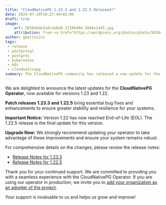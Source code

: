 ```yaml
---
title: "CloudNativePG 1.23.3 and 1.22.5 Released!"
date: 2024-07-29T18:27:49+02:00
draft: true
image:
    url: 58364dde1adc4a0a8.37186404-2048x1445.jpg
    attribution: from <a href="https://wordpress.org/photos/photo/58364dde1a/">Saurabh</a>
author: gbartolini
tags:
 - release
 - postgresql
 - postgres
 - kubernetes
 - k8s
 - cloudnativepg
summary: The CloudNativePG community has released a new update for the supported 1.23 and 1.22 versions of the CloudNativePG operator. Version 1.22 has reached End-of-Life (EOL).
---
```

We are delighted to announce the latest updates for the **CloudNativePG
Operator**, now available for versions 1.23 and 1.22.

**Patch releases 1.23.3 and 1.22.5** bring essential bug fixes and enhancements
to ensure greater stability and resilience for your systems.

**Important Notice:** Version 1.22 has now reached End-of-Life (EOL). The
1.22.5 release is the final update for this version.

**Upgrade Now:** We strongly recommend updating your operator to take advantage
of these improvements and ensure your system remains robust.

For comprehensive details on the changes, please review the release notes:
- [Release Notes for 1.23.3](https://cloudnative-pg.io/documentation/1.23/release_notes/v1.23/)
- [Release Notes for 1.22.5](https://cloudnative-pg.io/documentation/1.22/release_notes/v1.22/)

Thank you for your continued support. We are committed to providing you with a
seamless experience with the CloudNativePG Operator. If you are using our
operator in production, we invite you to
[add your organization as an adopter of the project](https://github.com/cloudnative-pg/cloudnative-pg/blob/main/ADOPTERS.md).

Your support is invaluable to us and helps us grow and improve!

<!--
# About CloudNativePG

[CloudNativePG](https://cloudnative-pg.io) stands as a groundbreaking
open-source Kubernetes Operator designed explicitly for PostgreSQL workloads.
Seamlessly orchestrating the entire life cycle of a PostgreSQL cluster,
CloudNativePG takes charge from bootstrapping and configuration to ensuring
high availability, connection routing, and comprehensive backup and disaster
recovery mechanisms.
Leveraging PostgreSQL's native streaming replication, CloudNativePG efficiently
distributes data across pods, nodes, and zones, using standard Kubernetes
patterns. This enables seamless scaling of replicas in a Kubernetes-native
manner, with the operator autonomously and safely reconfiguring replication as
needed.
Originally conceived and supported by [EDB](https://www.enterprisedb.com/),
CloudNativePG represents a paradigm shift in managing PostgreSQL workloads
within Kubernetes environments.

-->
<!--
Tweet
Excited to announce the release of #CloudNativePG versions 1.23.3 and 1.22.5! 🚀

Update now for better stability and resilience. Check out the enhancements and changes!

Learn more: https://cloudnative-pg.io/blog/cloudnative-pg-1-23.3-released/!

#PostgreSQL #operator #Kubernetes #databases #postgres

--->
